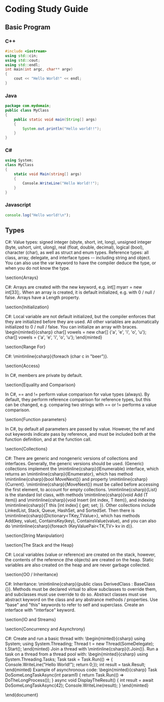 # Coding Study Guide

## Basic Program

### C++
```C++
#include <iostream>
using std::cin;
using std::cout;
using std::endl;
int main(int argc, char** argv)
{
    cout << "Hello World!" << endl;
}
```

### Java
```Java
package com.mydomain;
public class MyClass
{
    public static void main(String[] args)
    {
        System.out.println("Hello world!!");
    }
}
```

### C#
```C#
using System;
class MyClass
{
    static void Main(string[] args)
    {
        Console.WriteLine("Hello World!!");
    }
}
```

### Javascript
```Javascript
console.log("Hello world!\n");
```

## Types

C\#: Value types: signed integer (sbyte, short, int, long), unsigned integer 
(byte, ushort, uint, ulong), real (float, double, decimal), logical (bool), 
character (char), as well as struct and enum types.  Reference types: all 
class, array, delegate, and interface types -- including string and object.
You can also use the var keyword to have the compiler deduce the type, or 
when you do not know the type.

\section{Arrays}

C\#: Arrays are created with the new keyword, e.g. int[] myarr = new int[33];.
When an array is created, it is default initialized, e.g. with 0 / null /
false. Arrays have a Length property.

\section{Initialization}

C\#: Local variable are not default initialized, but the compiler enforces
that they are initialized before they are used.  All other variables are 
automatically initialized to 0 / null / false.  You can initialize an array
with braces.
\begin{minted}{csharp}
char[] vowels = new char[] {'a', 'e', 'i', 'o', 'u'};
char[] vowels = {'a', 'e', 'i', 'o', 'u'};
\end{minted}

\section{Range For}

C\#: \mintinline{csharp}{foreach (char c in "beer")}.

\section{Access}

In C\#, members are private by default.

\section{Equality and Comparison}

In C\#, == and != perform value comparison for value types (always). By 
default, they perform reference comparison for reference types, but this
can be changed, e.g. comparing two strings with == or != performs a value
comparison.

\section{Function parameters}

In C\#, by default all parameters are passed by value.  However, the ref
and out keywords indicate pass by reference, and must be included both at
the function definition, and at the function call.

\section{Collections}

C\#: There are generic and nongeneric versions of collections and interfaces.
Generally, the generic versions should be used.  (Generic) collections 
implement the \mintinline{csharp}{IEnumerable<T>} interface, which returns an
\mintinline{csharp}{IEnumerator<T>}, which has method
\mintinline{csharp}{bool MoveNext()} and property
\mintinline{csharp}{Current}.  \mintinline{csharp}{MoveNext()} must be called
before accessing the first element, to account for empty collections.
\mintinline{csharp}{List<T>} is the standard list class, with methods
\mintinline{csharp}{void Add (T item)} and \mintinline{csharp}{void Insert
(int index, T item)}, and indexing \mintinline{csharp}{T this [int index]
{ get; set; }}.  Other collections include LinkedList, Stack, Queue, HashSet,
and SortedSet. Then there is \mintinline{csharp}{Dictionary<TKey,TValue>}, 
which has methods Add(key, value), ContainsKey(key), ContainsValue(value), 
and you can also do \mintinline{csharp}{foreach (KeyValuePair<TK,TV> kv 
in d)}.

\section{String Manipulation}

\section{The Stack and the Heap}

C\#: Local variables (value or reference) are created on the stack, however,
the contents of the reference (the objects) are created on the heap.  Static
variables are also created on the heap and are never garbage collected.

\section{OO / Inheritance}

C\#: Inheritance: \mintinline{csharp}{public class DerivedClass : 
BaseClass {}}. Methods must be declared virtual to allow subclasses to
override them, and subclasses must use override to do so.  Abstract classes
must use abstract keyword on the class and any abstrance methods / properties.
Use "base" and "this" keywords to refer to self and superclass. Create
an interface with "interface" keyword.

\section{IO and Streams}

\section{Concurrency and Asynchrony}

C\#: Create and run a basic thread with:
\begin{minted}{csharp}
using System;
using System.Threading;
Thread t = new Thread(SomeDelegate);
t.Start();
\end{minted}
Join a thread with \mintinline{csharp}{t.Join()}. Run a task on a 
thread from a thread pool with:
\begin{minted}{csharp}
using System.Threading.Tasks;
Task<int> task = Task.Run(() => { Console.WriteLine("Hello World!"); return 0;});
int result = task.Result;
\end{minted}
Example of asynchronous code:
\begin{minted}{csharp}
Task<int> DoSomeLongTaskAsync(int param1)
{
	return Task.Run(() => DoTheLongProcess());
}
async void DisplayTheResult()
{
	int result = await DoSomeLongTaskAsync(42);
	Console.WriteLine(result);
}
\end{minted}

\end{document}





